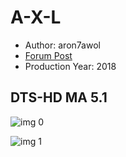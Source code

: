 # A-X-L

* Author: aron7awol
* [Forum Post](https://www.avsforum.com/threads/bass-eq-for-filtered-movies.2995212/post-57351146)
* Production Year: 2018

## DTS-HD MA 5.1

![img 0](https://i.imgur.com/Htjiids.jpg)

![img 1](https://i.imgur.com/McNOrgt.jpg)

